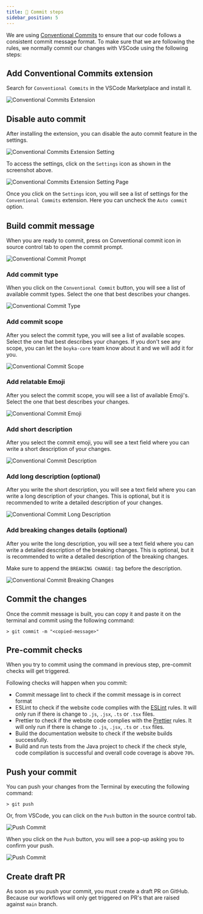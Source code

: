 ```yaml
---
title: 📩 Commit steps
sidebar_position: 5
---
```


We are using [Conventional Commits](https://conventionalcommits.org/) to ensure that our code follows a consistent commit message format. To make sure that we are following the rules, we normally commit our changes with VSCode using the following steps:

## Add Conventional Commits extension

Search for `Conventional Commits` in the VSCode Marketplace and install it.

![Conventional Commits Extension](/img/docs/contributing/commit-ext.png)

## Disable auto commit

After installing the extension, you can disable the auto commit feature in the settings.

![Conventional Commits Extension Setting](/img/docs/contributing/commit-ext-setting.png)

To access the settings, click on the `Settings` icon as shown in the screenshot above.

![Conventional Commits Extension Setting Page](/img/docs/contributing/commit-ext-setting-page.png)

Once you click on the `Settings` icon, you will see a list of settings for the `Conventional Commits` extension. Here you can uncheck the `Auto commit` option.

## Build commit message

When you are ready to commit, press on Conventional commit icon in source control tab to open the commit prompt.

![Conventional Commit Prompt](/img/docs/contributing/commit-prompt.png)

### Add commit type

When you click on the `Conventional Commit` button, you will see a list of available commit types. Select the one that best describes your changes.

![Conventional Commit Type](/img/docs/contributing/commit-type.png)

### Add commit scope

After you select the commit type, you will see a list of available scopes. Select the one that best describes your changes. If you don't see any scope, you can let the `boyka-core` team know about it and we will add it for you.

![Conventional Commit Scope](/img/docs/contributing/commit-scope.png)

### Add relatable Emoji

After you select the commit scope, you will see a list of available Emoji's. Select the one that best describes your changes.

![Conventional Commit Emoji](/img/docs/contributing/commit-emoji.png)

### Add short description

After you select the commit emoji, you will see a text field where you can write a short description of your changes.

![Conventional Commit Description](/img/docs/contributing/commit-description.png)

### Add long description (optional)

After you write the short description, you will see a text field where you can write a long description of your changes. This is optional, but it is recommended to write a detailed description of your changes.

![Conventional Commit Long Description](/img/docs/contributing/commit-long-description.png)

### Add breaking changes details (optional)

After you write the long description, you will see a text field where you can write a detailed description of the breaking changes. This is optional, but it is recommended to write a detailed description of the breaking changes.

Make sure to append the `BREAKING CHANGE:` tag before the description.

![Conventional Commit Breaking Changes](/img/docs/contributing/commit-breaking-changes.png)

## Commit the changes

Once the commit message is built, you can copy it and paste it on the terminal and commit using the following command:

```shell
> git commit -m "<copied-message>"
```

## Pre-commit checks

When you try to commit using the command in previous step, pre-commit checks will get triggered.

Following checks will happen when you commit:

- Commit message lint to check if the commit message is in correct format
- ESLint to check if the website code complies with the [ESLint](https://eslint.org/) rules. It will only run if there is change to `.js`, `.jsx`, `.ts` or `.tsx` files.
- Prettier to check if the website code complies with the [Prettier](https://prettier.io/) rules. It will only run if there is change to `.js`, `.jsx`, `.ts` or `.tsx` files.
- Build the documentation website to check if the website builds successfully.
- Build and run tests from the Java project to check if the check style, code compilation is successful and overall code coverage is above `70%`.

## Push your commit

You can push your changes from the Terminal by executing the following command:

```shell
> git push
```

Or, from VSCode, you can click on the `Push` button in the source control tab.

![Push Commit](/img/docs/contributing/commit-push-1.png)

When you click on the `Push` button, you will see a pop-up asking you to confirm your push.

![Push Commit](/img/docs/contributing/commit-push-2.png)

## Create draft PR

As soon as you push your commit, you must create a draft PR on GitHub. Because our workflows will only get triggered on PR's that are raised against `main` branch.

[commit-sign]:https://docs.github.com/en/authentication/managing-commit-signature-verification/signing-commits
